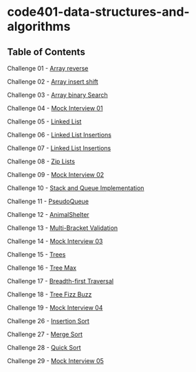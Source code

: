 # code401-data-structures-and-algorithms

## Table of Contents

Challenge 01 - [Array reverse](challenge-01/README.md)

Challenge 02 - [Array insert shift](challenge-02/README.md)

Challenge 03 - [Array binary Search](challenge-03/README.md)

Challenge 04 - [Mock Interview 01](challenge-04/README.md)

Challenge 05 - [Linked List](challenge-05/README.md)

Challenge 06 - [Linked List Insertions](challenge-06/README.md)

Challenge 07 - [Linked List Insertions](challenge-07/README.md)

Challenge 08 - [Zip Lists](challenge-08/README.md)

Challenge 09 - [Mock Interview 02](challenge-09/README.md)

Challenge 10 - [Stack and Queue Implementation](challenge-10/README.md)

Challenge 11 - [PseudoQueue](challenge-11/README.md)

Challenge 12 - [AnimalShelter](challenge-12/README.md)

Challenge 13 - [Multi-Bracket Validation](challenge-13/README.md)

Challenge 14 - [Mock Interview 03](challenge-14/README.md)

Challenge 15 - [Trees](challenge-15/README.md)

Challenge 16 - [Tree Max](challenge-16/README.md)

Challenge 17 - [Breadth-first Traversal](challenge-17/README.md)

Challenge 18 - [Tree Fizz Buzz](challenge-18/README.md)

Challenge 19 - [Mock Interview 04](challenge-19/README.md)

Challenge 26 - [Insertion Sort](Challenge-26/README.md)

Challenge 27 - [Merge Sort](Challenge-27/README.md)

Challenge 28 - [Quick Sort](Challenge-28/README.md)

Challenge 29 - [Mock Interview 05](Challenge-29/README.md)
